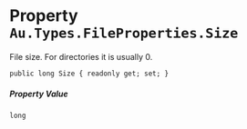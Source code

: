 # Property `Au.Types.FileProperties.Size`

File size. For directories it is usually 0.

```
public long Size { readonly get; set; }
```

##### Property Value

`long`